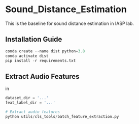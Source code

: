 # Sound_Distance_Estimation
This is the baseline for sound distance estimation in IASP lab.

## Installation Guide
```python
conda create --name dist python=3.8
conda activate dist
pip install -r requirements.txt
```
## Extract Audio Features
in 
```python
dataset_dir = '...'
feat_label_dir = '...'

# Extract audio features
python utils/cls_tools/batch_feature_extraction.py
```
